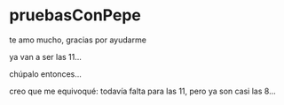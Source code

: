 # pruebasConPepe

te amo mucho, gracias por ayudarme

ya van a ser las 11...

chúpalo entonces...

creo que me equivoqué: todavía falta para las 11, pero ya son casi las 8...
